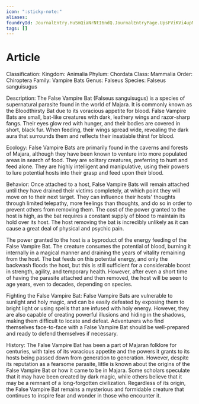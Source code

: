 ```yaml
---
icon: ":sticky-note:"
aliases: 
foundryId: JournalEntry.HuSmQiaNrNtI6ndQ.JournalEntryPage.UpsFViKVi4upMsb4
tags: []
---
```


# Article

Classification: Kingdom: Animalia Phylum: Chordata Class: Mammalia Order: Chiroptera Family: Vampire Bats Genus: Falseus Species: Falseus sanguisugus

Description: The False Vampire Bat (Falseus sanguisugus) is a species of supernatural parasite found in the world of Majara. It is commonly known as the Bloodthirsty Bat due to its voracious appetite for blood. False Vampire Bats are small, bat-like creatures with dark, leathery wings and razor-sharp fangs. Their eyes glow red with hunger, and their bodies are covered in short, black fur. When feeding, their wings spread wide, revealing the dark aura that surrounds them and reflects their insatiable thirst for blood.

Ecology: False Vampire Bats are primarily found in the caverns and forests of Majara, although they have been known to venture into more populated areas in search of food. They are solitary creatures, preferring to hunt and feed alone. They are highly intelligent and manipulative, using their powers to lure potential hosts into their grasp and feed upon their blood.

Behavior: Once attached to a host, False Vampire Bats will remain attached until they have drained their victims completely, at which point they will move on to their next target. They can influence their hosts' thoughts through limited telepathy, more feelings than thoughts, and do so in order to prevent others from removing them. The cost of the power granted to the host is high, as the bat requires a constant supply of blood to maintain its hold over its host. The host removing the bat is incredibly unlikely as it can cause a great deal of physical and psychic pain.

The power granted to the host is a byproduct of the energy feeding of the False Vampire Bat. The creature consumes the potential of blood, burning it internally in a magical manner and draining the years of vitality remaining from the host. The bat feeds on this potential energy, and only the backwash floods the host, but this is still sufficient for a considerable boost in strength, agility, and temporary health. However, after even a short time of having the parasite attached and then removed, the host will be seen to age years, even to decades, depending on species.

Fighting the False Vampire Bat: False Vampire Bats are vulnerable to sunlight and holy magic, and can be easily defeated by exposing them to bright light or using spells that are infused with holy energy. However, they are also capable of creating powerful illusions and hiding in the shadows, making them difficult to locate and defeat. Adventurers who find themselves face-to-face with a False Vampire Bat should be well-prepared and ready to defend themselves if necessary.

History: The False Vampire Bat has been a part of Majaran folklore for centuries, with tales of its voracious appetite and the powers it grants to its hosts being passed down from generation to generation. However, despite its reputation as a fearsome parasite, little is known about the origins of the False Vampire Bat or how it came to be in Majara. Some scholars speculate that it may have been created by dark magic, while others believe that it may be a remnant of a long-forgotten civilization. Regardless of its origin, the False Vampire Bat remains a mysterious and formidable creature that continues to inspire fear and wonder in those who encounter it.